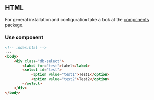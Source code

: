 ## HTML

For general installation and configuration take a look at
the [components](https://www.npmjs.com/package/@db-ui/components) package.

### Use component

```html index.html
<!-- index.html -->
...
<body>
	<div class="db-select">
		<label for="test">Label</label>
		<select id="test">
			<option value="test1">Test1</option>
			<option value="test2">Test2</option>
		</select>
	</div>
</body>
```
